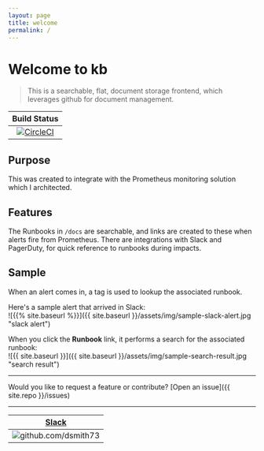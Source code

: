 ```yaml
---
layout: page
title: welcome
permalink: /
---
```


# Welcome to kb

> This is a searchable, flat, document storage frontend, which leverages github for document management.

| Build Status |
| :----------: |
| [![CircleCI](https://circleci.com/gh/101101/kb/tree/master.svg?style=shield)](https://circleci.com/gh/101101/kb/tree/master) |  


## Purpose

This was created to integrate with the Prometheus monitoring solution which I architected.  


## Features

The Runbooks in `/docs` are searchable, and links are created to these when alerts fire from Prometheus. There are integrations with Slack and PagerDuty, for quick reference to runbooks during impacts.

## Sample  

When an alert comes in, a tag is used to lookup the associated runbook.  

Here's a sample alert that arrived in Slack:  
![{{% site.baseurl %}}]({{ site.baseurl }}/assets/img/sample-slack-alert.jpg "slack alert")  

When you click the **Runbook** link, it performs a search for the associated runbook:  
![{{ site.baseurl }}]({{ site.baseurl }}/assets/img/sample-search-result.jpg "search result")  

---

Would you like to request a feature or contribute?
[Open an issue]({{ site.repo }}/issues)

---

| **[Slack](https://101101workspace.slack.com/archives/D012ESWSXHQ "dsmith73 on 101101 workspace")** |
| :---------: |
| ![github.com/dsmith73](https://avatars1.githubusercontent.com/u/44279121?s=60&u=7a933a33b51505f9d6435eeffae1c8156a47dc77&v=4 "github.com/dsmith73") |
